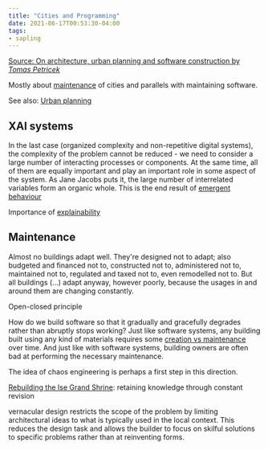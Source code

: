```yaml
---
title: "Cities and Programming"
date: 2021-06-17T00:53:30-04:00
tags:
- sapling
---
```


[Source: On architecture, urban planning and software construction
 by *Tomas Petricek*](http://tomasp.net/blog/2020/cities-and-programming/)

Mostly about [maintenance](thoughts/maintenance.md) of cities and parallels with maintaining software.

See also: [Urban planning](thoughts/urban%20planning.md)

## XAI systems
In the last case (organized complexity and non-repetitive digital systems), the complexity of the problem cannot be reduced - we need to consider a large number of interacting processes or components. At the same time, all of them are equally important and play an important role in some aspect of the system. As Jane Jacobs puts it, the large number of interrelated variables form an organic whole. This is the end result of [emergent behaviour](thoughts/emergent%20behaviour.md)

Importance of [explainability](thoughts/explainability.md)

## Maintenance
Almost no buildings adapt well. They're designed not to adapt; also budgeted and financed not to, constructed not to, administered not to, maintained not to, regulated and taxed not to, even remodelled not to. But all buildings (...) adapt anyway, however poorly, because the usages in and around them are changing constantly.

Open-closed principle

How do we build software so that it gradually and gracefully degrades rather than abruptly stops working? Just like software systems, any building built using any kind of materials requires some [creation vs maintenance](thoughts/creation%20vs%20maintenance.md) over time. And just like with software systems, building owners are often bad at performing the necessary maintenance.

The idea of chaos engineering is perhaps a first step in this direction.

[Rebuilding the Ise Grand Shrine](https://en.wikipedia.org/wiki/Ise_Grand_Shrine): retaining knowledge through constant revision

vernacular design restricts the scope of the problem by limiting architectural ideas to what is typically used in the local context. This reduces the design task and allows the builder to focus on skilful solutions to specific problems rather than at reinventing forms. 